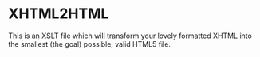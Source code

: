 XHTML2HTML
==========

This is an XSLT file which will transform your lovely formatted XHTML into the smallest (the goal) possible, valid HTML5 file.